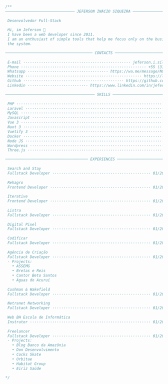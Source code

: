 <!--curriculum:start-->
```javascript
/**
─────────────────────────────── JEFERSON INÁCIO SIQUEIRA ───────────────────────────────
                                                                                        
 Desenvolvedor Full-Stack                                                               
                                                                                        
 Hi, im Jeferson 👋                                                                     
 I have been a web developer since 2011.                                                
 I am an enthusiast of simple tools that help me focus only on the business rules of    
 the system.                                                                            

─────────────────────────────────────── CONTACTS ───────────────────────────────────────
                                                                                        
 E-mail ················································ jeferson.i.silva@gmail.com     
 Phone ························································ +55 (31) 99527-1426     
 Whatsapp ···································· https://wa.me/message/NG7A2SW25XIEI1     
 Website ···················································· https://labscript.dev     
 Github ············································· https://github.com/jeff-silva     
 Linkedin ··························· https://www.linkedin.com/in/jeferson-siqueira     

──────────────────────────────────────── SKILLS ────────────────────────────────────────
                                                                                        
 PHP ·································································· ★★★★★ - 5/5     
 Laravel ······························································ ★★★★☆ - 4/5     
 MySQL ································································ ★★★★☆ - 4/5     
 Javascript ··························································· ★★★★☆ - 4/5     
 Vue 3 ································································ ★★★★★ - 5/5     
 Nuxt 3 ······························································· ★★★★★ - 5/5     
 Vuetify 3 ···························································· ★★★★★ - 5/5     
 Docker ······························································· ★★★☆☆ - 3/5     
 Node JS ······························································ ★★★★☆ - 4/5     
 Wordpress ···························································· ★★★★★ - 5/5     
 Three.js ····························································· ★★★★☆ - 4/5     

───────────────────────────────────── EXPERIENCES ──────────────────────────────────────
                                                                                        
 Search and Stay                                                                        
 Fullstack Developer ············································ 01/2020 ~ 12/2020     
                                                                                        
 Rehagro                                                                                
 Frontend Developer ············································· 01/2020 ~ 12/2020     
                                                                                        
 Iterative                                                                              
 Frontend Developer ············································· 01/2020 ~ 12/2020     
                                                                                        
 Listra                                                                                 
 Fullstack Developer ············································ 01/2020 ~ 12/2020     
                                                                                        
 Digital Pixel                                                                          
 Fullstack Developer ············································ 01/2020 ~ 12/2020     
                                                                                        
 Codificar                                                                              
 Fullstack Developer ············································ 01/2020 ~ 12/2020     
                                                                                        
 Agência de Criação                                                                     
 Fullstack Developer ············································ 01/2020 ~ 12/2020     
 - Projects:                                                                            
   • ASSEMG                                                                             
   • Bretas e Reis                                                                      
   • Cantor Beto Santos                                                                 
   • Águas do Acuruí                                                                    
                                                                                        
 Cushman & Wakefield                                                                    
 Fullstack Developer ············································ 01/2020 ~ 12/2020     
                                                                                        
 Netranet Networking                                                                    
 Fullstack Developer ············································ 01/2020 ~ 12/2020     
                                                                                        
 Web BH Escola de Informática                                                           
 Instrutor ······················································ 01/2020 ~ 12/2020     
                                                                                        
 Freelancer                                                                             
 Fullstack Developer ············································ 01/2020 ~ 12/2020     
 - Projects:                                                                            
   • Blog Banco da Amazônia                                                             
   • Don Desenvolvimento                                                                
   • Cocks Skate                                                                        
   • Orbitae                                                                            
   • Habitat Group                                                                      
   • Eiriz Saúde                                                                        

*/
```
<!--curriculum:final-->


<!-- :house:    Belo Horizonte/MG <br>
:iphone:   <img src="https://img.shields.io/badge/&#x2b;&#x35;&#x35;&#160;&#x28;&#x33;&#x31;&#x29;&#160;&#x39;&#x39;&#x35;&#x32;&#x37;&#x2010;&#x31;&#x34;&#x32;&#x36;-ffffff"><br>
:envelope:  jeferson.i.silva@gmail.com

&#x6a;&#x65;&#x66;&#x65;&#x72;&#x73;&#x6f;&#x6e;&#x2e;&#x69;&#x2e;&#x73;&#x69;&#x6c;&#x76;&#x61;&#x40;&#x67;&#x6d;&#x61;&#x69;&#x6c;&#x2e;&#x63;&#x6f;&#x6d; -->

<!-- #### Hi, im Jeferson 👋
I have been a web developer since 2011.
I am an enthusiast of simple tools that help me focus only on the business rules of the system.

<h3 align="center">Skills</h3>
<p align="center">
    <img height="25px" src="https://img.shields.io/badge/MySQL-004260?style=for-the-badge&logo=mysql&logoColor=white">
    <img height="25px" src="https://img.shields.io/badge/PHP-7377ad?style=for-the-badge&logo=php&logoColor=ffffff">
    <img height="25px" src="https://img.shields.io/badge/Laravel-FF2D20?style=for-the-badge&logo=laravel&logoColor=white">
    <img height="25px" src="https://img.shields.io/badge/CSS-3595cf?style=for-the-badge&logo=css&logoColor=white">
    <img height="25px" src="https://img.shields.io/badge/HTML5-dd4b25"/>
    <img height="25px" src="https://img.shields.io/badge/Javascript-f0d53c"/>
    <br>
    <img height="25px" src="https://img.shields.io/badge/Wordpress-207196?style=for-the-badge&logo=wordpress&logoColor=ffffff">
    <img height="25px" src="https://img.shields.io/badge/Docker-2392e6"/>
    <img height="25px" src="https://img.shields.io/badge/Vue.js-35495E?style=for-the-badge&logo=vue.js&logoColor=4FC08D">
    <img height="25px" src="https://img.shields.io/badge/nuxt.js-00C58E?style=for-the-badge&logo=nuxt.js&logoColor=white">
    <img height="25px" src="https://img.shields.io/badge/Bootstrap-563D7C?style=for-the-badge&logo=bootstrap&logoColor=white">
    <br>
    <img height="25px" src="https://img.shields.io/badge/Unity-100000?style=for-the-badge&logo=unity&logoColor=white">
    <img height="25px" src=" https://img.shields.io/badge/Git-F05032?style=for-the-badge&logo=git&logoColor=white">
    <img height="25px" src="https://img.shields.io/badge/firebase-ffca28?style=for-the-badge&logo=firebase&logoColor=black">
    <img height="25px" src="https://img.shields.io/badge/jQuery-0769AD?style=for-the-badge&logo=jquery&logoColor=white">
    <img height="25px" src="https://img.shields.io/badge/Three.js-eeeeee?style=for-the-badge&logo=three.js&logoColor=000000">
</p>


<h5 align="center">Contact-me</h5>

<p align="center">
    <a href="https://www.linkedin.com/in/jeferson-siqueira/" target="_blank">
        <img src="https://img.shields.io/badge/LinkedIn-0077B5?style=for-the-badge&logo=linkedin&logoColor=white"/>
    </a>
    <a href="https://wa.me/message/NG7A2SW25XIEI1" target="_blank">
        <img src="https://img.shields.io/badge/WhatsApp-25D366?style=for-the-badge&logo=whatsapp&logoColor=white"/>
    </a>
    <a href="mailto:jeferson.i.silva@gmail.com" target="_blank">
        <img src="https://img.shields.io/badge/Gmail-D14836?style=for-the-badge&logo=gmail&logoColor=white"/>
    </a>
    <a href="https://labscript.dev" target="_blank">
        <img src="https://img.shields.io/badge/labscript.dev-100000?style=for-the-badge&logoColor=white"/>
    </a>
</p> -->

<!--START_SECTION:waka-->
<!--END_SECTION:waka-->

<!-- <br><br>
***

<h3 align="center">Stats</h3>

<p align="center">
    <img src="https://wakatime.com/share/@05fd4174-02f8-42e9-9cc9-d57c780c01f7/1921cb4d-198b-43f7-b774-5018b7cf5786.svg" alt="" width="45%">
    <img src="https://wakatime.com/share/@05fd4174-02f8-42e9-9cc9-d57c780c01f7/b5ae9621-2225-4e4e-a2ff-8f8bc941144a.svg" alt="" width="45%">
</p>
<br>

<p align="center">
    <img align="center" src="https://github-readme-stats.vercel.app/api/top-langs?username=jeff-silva&show_icons=true&locale=en&layout=compact&count_private=true" alt="jeff-silva" width="45%" /> &nbsp;
    <img align="center" src="https://github-readme-stats.vercel.app/api?username=jeff-silva&show_icons=true&locale=en&count_private=true" alt="jeff-silva" width="45%" />
    <br><br>
    <img src="https://github-profile-trophy.vercel.app/?username=jeff-silva&margin-w=15&margin-h=15&row=2&column=6" alt="jeff-silva" width="100%" />
    <br><br>
    <img src="https://github-readme-stats.vercel.app/api/wakatime?username=jeffsilva" alt="" height="200px">
</p>

![Snake animation](https://github.com/jeff-silva/jeff-silva/blob/output/github-contribution-grid-snake.svg) -->
